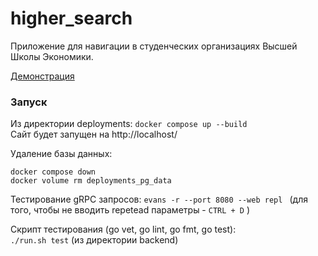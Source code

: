 # higher_search

Приложение для навигации в студенческих организациях Высшей Школы Экономики.

[Демонстрация](https://drive.google.com/file/d/1LmxBtdD1PVRjHaWdU64ul6usvQLFM-RV/view?usp=drive_link)

###  Запуск 

Из директории deployments: ```docker compose up --build```  
Сайт будет запущен на http://localhost/

Удаление базы данных:   
```
docker compose down
docker volume rm deployments_pg_data
```


Тестирование gRPC запросов: ```evans -r --port 8080 --web repl ```
(для того, чтобы не вводить repetead параметры - `CTRL + D` )

Скрипт тестирования (go vet, go lint, go fmt, go test):  
`./run.sh test`
(из директории backend)
